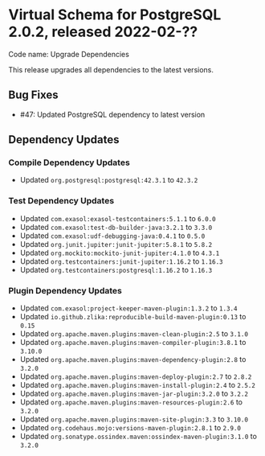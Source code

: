 # Virtual Schema for PostgreSQL 2.0.2, released 2022-02-??

Code name: Upgrade Dependencies

This release upgrades all dependencies to the latest versions.

## Bug Fixes

* #47: Updated PostgreSQL dependency to latest version

## Dependency Updates

### Compile Dependency Updates

* Updated `org.postgresql:postgresql:42.3.1` to `42.3.2`

### Test Dependency Updates

* Updated `com.exasol:exasol-testcontainers:5.1.1` to `6.0.0`
* Updated `com.exasol:test-db-builder-java:3.2.1` to `3.3.0`
* Updated `com.exasol:udf-debugging-java:0.4.1` to `0.5.0`
* Updated `org.junit.jupiter:junit-jupiter:5.8.1` to `5.8.2`
* Updated `org.mockito:mockito-junit-jupiter:4.1.0` to `4.3.1`
* Updated `org.testcontainers:junit-jupiter:1.16.2` to `1.16.3`
* Updated `org.testcontainers:postgresql:1.16.2` to `1.16.3`

### Plugin Dependency Updates

* Updated `com.exasol:project-keeper-maven-plugin:1.3.2` to `1.3.4`
* Updated `io.github.zlika:reproducible-build-maven-plugin:0.13` to `0.15`
* Updated `org.apache.maven.plugins:maven-clean-plugin:2.5` to `3.1.0`
* Updated `org.apache.maven.plugins:maven-compiler-plugin:3.8.1` to `3.10.0`
* Updated `org.apache.maven.plugins:maven-dependency-plugin:2.8` to `3.2.0`
* Updated `org.apache.maven.plugins:maven-deploy-plugin:2.7` to `2.8.2`
* Updated `org.apache.maven.plugins:maven-install-plugin:2.4` to `2.5.2`
* Updated `org.apache.maven.plugins:maven-jar-plugin:3.2.0` to `3.2.2`
* Updated `org.apache.maven.plugins:maven-resources-plugin:2.6` to `3.2.0`
* Updated `org.apache.maven.plugins:maven-site-plugin:3.3` to `3.10.0`
* Updated `org.codehaus.mojo:versions-maven-plugin:2.8.1` to `2.9.0`
* Updated `org.sonatype.ossindex.maven:ossindex-maven-plugin:3.1.0` to `3.2.0`
